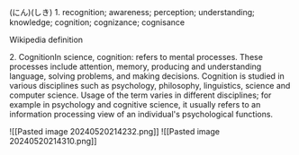 (にん)(しき)
1. recognition; awareness; perception; understanding; knowledge; cognition; cognizance; cognisance​

Wikipedia definition

2. Cognition​In science, cognition: refers to mental processes. These processes include attention, memory, producing and understanding language, solving problems, and making decisions. Cognition is studied in various disciplines such as psychology, philosophy, linguistics, science and computer science. Usage of the term varies in different disciplines; for example in psychology and cognitive science, it usually refers to an information processing view of an individual's psychological functions.

![[Pasted image 20240520214232.png]]
![[Pasted image 20240520214310.png]]
